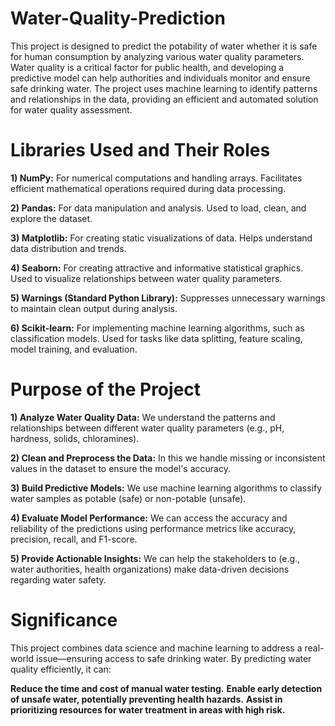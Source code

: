 # Water-Quality-Prediction
This project is designed to predict the potability of water whether it is safe for human consumption by analyzing various water quality parameters. Water quality is a critical factor for public health, and developing a predictive model can help authorities and individuals monitor and ensure safe drinking water. The project uses machine learning to identify patterns and relationships in the data, providing an efficient and automated solution for water quality assessment.

# Libraries Used and Their Roles
**1) NumPy:**
For numerical computations and handling arrays.
Facilitates efficient mathematical operations required during data processing.

**2) Pandas:**
For data manipulation and analysis.
Used to load, clean, and explore the dataset.

**3) Matplotlib:**
For creating static visualizations of data.
Helps understand data distribution and trends.

**4) Seaborn:**
For creating attractive and informative statistical graphics.
Used to visualize relationships between water quality parameters.

**5) Warnings (Standard Python Library):**
Suppresses unnecessary warnings to maintain clean output during analysis.

**6) Scikit-learn:**
For implementing machine learning algorithms, such as classification models.
Used for tasks like data splitting, feature scaling, model training, and evaluation.

# Purpose of the Project
**1) Analyze Water Quality Data:**
We understand the patterns and relationships between different water quality parameters (e.g., pH, hardness, solids, chloramines).

**2) Clean and Preprocess the Data:**
In this we handle missing or inconsistent values in the dataset to ensure the model's accuracy.

**3) Build Predictive Models:**
We use machine learning algorithms to classify water samples as potable (safe) or non-potable (unsafe).

**4) Evaluate Model Performance:**
We can access the accuracy and reliability of the predictions using performance metrics like accuracy, precision, recall, and F1-score.

**5) Provide Actionable Insights:**
We can help the stakeholders to (e.g., water authorities, health organizations) make data-driven decisions regarding water safety.

# Significance
This project combines data science and machine learning to address a real-world issue—ensuring access to safe drinking water. By predicting water quality efficiently, it can:

**Reduce the time and cost of manual water testing.**
**Enable early detection of unsafe water, potentially preventing health hazards.**
**Assist in prioritizing resources for water treatment in areas with high risk.**
